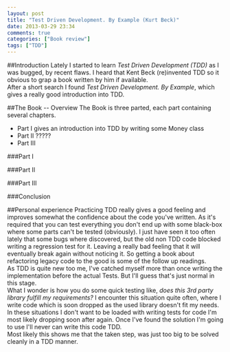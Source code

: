 ```yaml
---
layout: post
title: "Test Driven Development. By Example (Kurt Beck)"
date: 2013-03-29 23:34
comments: true
categories: ["Book review"]
tags: ["TDD"]
---
```

##Introduction
Lately I started to learn _Test Driven Development (TDD)_ as I was bugged, by recent flaws. I heard that Kent Beck (re)invented TDD so it obvious to grap a book written by him if available.  
After a short search I found _Test Driven Development. By Example_, which gives a really good introduction into TDD.

##The Book -- Overview
The Book is three parted, each part containing several chapters.

* Part I gives an introduction into TDD by writing some Money class
* Part II ?????
* Part III

###Part I

###Part II

###Part III

###Conclusion

##Personal experience
Practicing TDD really gives a good feeling and improves somewhat the confidence about the code you've written. As it's required that you can test everything you don't end up with some black-box where some parts can't be tested (obviously). I just have seen it too often lately that some bugs where discovered, but the old non TDD code blocked writing a regression test for it. Leaving a really bad feeling that it will eventually break again without noticing it. So getting a book about refactoring legacy code to the good is some of the follow up readings.  
As TDD is quite new too me, I've catched myself more than once writing the implementation before the actual Tests. But I'll guess that's just normal in this stage.  
What I wonder is how you do some quick testing like, _does this 3rd party library fulfill my requirements?_ I encounter this situation quite often, where I write code which is soon dropped as the used library doesn't fit my needs. In these situations I don't want to be loaded with writing tests for code I'm most likely dropping soon after again. Once I've found the solution I'm going to use I'll never can write this code TDD.  
Most likely this shows me that the taken step, was just too big to be solved cleanly in a TDD manner.
